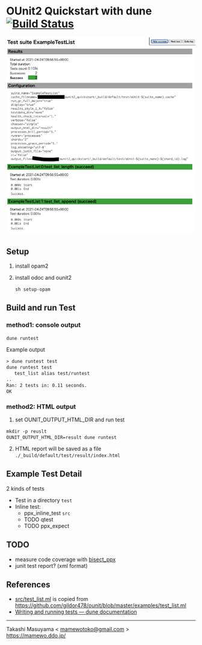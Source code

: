 OUnit2 Quickstart with dune [![Build Status](https://travis-ci.org/mamewotoko/ounit2_quickstart.svg?branch=master)](https://travis-ci.org/mamewotoko/ounit2_quickstart)
===========================

![html report](./doc/ounit2_html_result.png)

Setup
-----
1. install opam2
2. install odoc and ounit2

    ```
    sh setup-opam
    ```

Build and run Test
------------------

### method1: console output

```
dune runtest
```

Example output

```
> dune runtest test
dune runtest test
   test_list alias test/runtest
..
Ran: 2 tests in: 0.11 seconds.
OK
```

### method2: HTML output
1. set OUNIT_OUTPUT_HTML_DIR and run test

```
mkdir -p reuslt
OUNIT_OUTPUT_HTML_DIR=result dune runtest
```

2. HTML report will be saved as a file `./_build/default/test/result/index.html`

Example Test Detail
---------------------

2 kinds of tests

* Test in a directory `test`
* Inline test: 
  * ppx_inline_test `src`
  * TODO qtest 
  * TODO ppx_expect

TODO
-----

* measure code coverage with [bisect_ppx](https://github.com/rleonid/bisect_ppx)
* junit test report? (xml format)

References
------------
* [src/test_list.ml](src/test_list.ml) is copied from <https://github.com/gildor478/ounit/blob/master/examples/test_list.ml>
* [Writing and running tests — dune documentation](https://dune.readthedocs.io/en/stable/tests.html)

----
Takashi Masuyama < mamewotoko@gmail.com >  
https://mamewo.ddo.jp/

